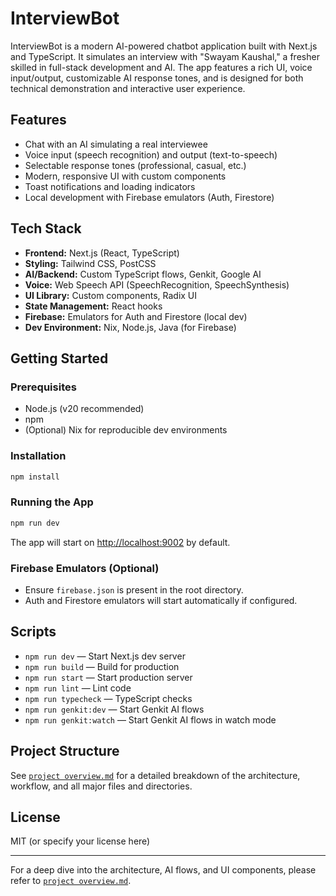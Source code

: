 # InterviewBot

InterviewBot is a modern AI-powered chatbot application built with Next.js and TypeScript. It simulates an interview with "Swayam Kaushal," a fresher skilled in full-stack development and AI. The app features a rich UI, voice input/output, customizable AI response tones, and is designed for both technical demonstration and interactive user experience.

## Features
- Chat with an AI simulating a real interviewee
- Voice input (speech recognition) and output (text-to-speech)
- Selectable response tones (professional, casual, etc.)
- Modern, responsive UI with custom components
- Toast notifications and loading indicators
- Local development with Firebase emulators (Auth, Firestore)

## Tech Stack
- **Frontend:** Next.js (React, TypeScript)
- **Styling:** Tailwind CSS, PostCSS
- **AI/Backend:** Custom TypeScript flows, Genkit, Google AI
- **Voice:** Web Speech API (SpeechRecognition, SpeechSynthesis)
- **UI Library:** Custom components, Radix UI
- **State Management:** React hooks
- **Firebase:** Emulators for Auth and Firestore (local dev)
- **Dev Environment:** Nix, Node.js, Java (for Firebase)

## Getting Started

### Prerequisites
- Node.js (v20 recommended)
- npm
- (Optional) Nix for reproducible dev environments

### Installation
```bash
npm install
```

### Running the App
```bash
npm run dev
```
The app will start on [http://localhost:9002](http://localhost:9002) by default.

### Firebase Emulators (Optional)
- Ensure `firebase.json` is present in the root directory.
- Auth and Firestore emulators will start automatically if configured.

## Scripts
- `npm run dev` — Start Next.js dev server
- `npm run build` — Build for production
- `npm run start` — Start production server
- `npm run lint` — Lint code
- `npm run typecheck` — TypeScript checks
- `npm run genkit:dev` — Start Genkit AI flows
- `npm run genkit:watch` — Start Genkit AI flows in watch mode

## Project Structure
See [`project overview.md`](./project%20overview.md) for a detailed breakdown of the architecture, workflow, and all major files and directories.

## License
MIT (or specify your license here)

---

For a deep dive into the architecture, AI flows, and UI components, please refer to [`project overview.md`](./project%20overview.md).
